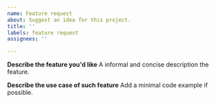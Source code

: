 ```yaml
---
name: Feature request
about: Suggest an idea for this project.
title: ''
labels: feature request
assignees: ''

---
```


**Describe the feature you'd like**
A informal and concise description the feature.

**Describe the use case of such feature**
Add a minimal code example if possible.
